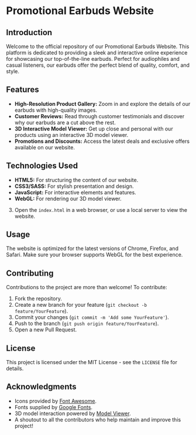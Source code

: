 # Promotional Earbuds Website

## Introduction
Welcome to the official repository of our Promotional Earbuds Website. This platform is dedicated to providing a sleek and interactive online experience for showcasing our top-of-the-line earbuds. Perfect for audiophiles and casual listeners, our earbuds offer the perfect blend of quality, comfort, and style.

## Features
- **High-Resolution Product Gallery:** Zoom in and explore the details of our earbuds with high-quality images.
- **Customer Reviews:** Read through customer testimonials and discover why our earbuds are a cut above the rest.
- **3D Interactive Model Viewer:** Get up close and personal with our products using an interactive 3D model viewer.
- **Promotions and Discounts:** Access the latest deals and exclusive offers available on our website.

## Technologies Used
- **HTML5:** For structuring the content of our website.
- **CSS3/SASS:** For stylish presentation and design.
- **JavaScript:** For interactive elements and features.
- **WebGL:** For rendering our 3D model viewer.

3. Open the `index.html` in a web browser, or use a local server to view the website.

## Usage
The website is optimized for the latest versions of Chrome, Firefox, and Safari. Make sure your browser supports WebGL for the best experience.

## Contributing
Contributions to the project are more than welcome! To contribute:

1. Fork the repository.
2. Create a new branch for your feature (`git checkout -b feature/YourFeature`).
3. Commit your changes (`git commit -m 'Add some YourFeature'`).
4. Push to the branch (`git push origin feature/YourFeature`).
5. Open a new Pull Request.

## License
This project is licensed under the MIT License - see the `LICENSE` file for details.


## Acknowledgments
- Icons provided by [Font Awesome](https://fontawesome.com).
- Fonts supplied by [Google Fonts](https://fonts.google.com/).
- 3D model interaction powered by [Model Viewer](https://modelviewer.dev/).
- A shoutout to all the contributors who help maintain and improve this project!
